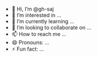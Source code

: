 - 👋 Hi, I’m @gh-saj
- 👀 I’m interested in ...
- 🌱 I’m currently learning ...
- 💞️ I’m looking to collaborate on ...
- 📫 How to reach me ...
- 😄 Pronouns: ...
- ⚡ Fun fact: ...

<!---
gh-saj/gh-saj is a ✨ special ✨ repository because its `README.md` (this file) appears on your GitHub profile.
You can click the Preview link to take a look at your changes.
--->
